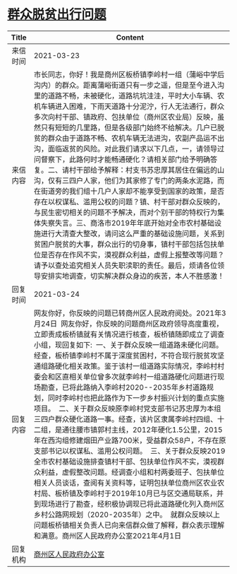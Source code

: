 # <a href="http://www.shangluo.gov.cn/zmhd/ldxxxx.jsp?urltype=leadermail.LeaderMailContentUrl&wbtreeid=1112&leadermailid=7064">群众脱贫出行问题</a>
|Title|Content|
|:---:|---|
|来信时间|2021-03-23|
|来信内容|市长同志，你好！我是商州区板桥镇李岭村一组（蒲峪中学后沟内）的群众。距离蒲峪街道只有一步之遥，但是至今进入沟里的道路不畅，未被硬化，道路坑坑洼洼，平时大小车辆、农机车辆进入困难，下雨天道路十分泥泞，行人无法通行，群众多次向村干部、镇政府、包扶单位（商州区农业局）反映，虽然只有短短的几里路，但是各级部门始终不给解决。几户已脱贫的群众由于道路不畅、农机车辆无法进沟，农副产品运不出沟，面临返贫的风险。对此我们请求以下几点，一，请领导过问督察下，此路何时才能畅通硬化？请相关部门给予明确答复。二、请村干部给予解释：村支书苏忠厚其居住在偏远的山沟，仅有三四户人家，他们为其家修了专门的两条水泥路，而在街道旁的我们组十几户人家却不能享受到国家的政策，是否存在以权谋私、滥用公权的问题？镇、村干部对群众反映的，与民生密切相关的问题不予解决，而对个别干部的特权行为集体失察失言。三、商洛市2019年年底开始对全市农村基础设施进行大清查大整改，请问这么严重的基础设施问题，关系到贫困户脱贫的大事，群众出行的切身事，镇村干部包括包扶单位是否存在作风不实，漠视群众利益，虚假上报整改等问题？请予以查处追究相关人员失职渎职的责任。最后，烦请各位领导安排实地调查，切实解决群众身边的疾苦，本人不胜感激！|
|回复时间|2021-03-24|
|回复内容|网友你好，你反映的问题已转商州区人民政府阅处。2021年3月24日  网友你好，你反映的问题商州区政府领导高度重视，立即责成板桥镇就有关情况进行核查，板桥镇随即成立了调查小组，现回复如下:  一、关于群众反映一组道路未硬化问题。经查，板桥镇李岭村不属于深度贫困村，不符合现行脱贫攻坚通组路硬化相关政策。鉴于该村一组道路实际情况，李岭村村委会和区直相关单位曾多次就李岭村一组道路硬化问题进行现场勘查，已将此路纳入李岭村2020--2035年乡村道路规划，同时李岭村也把此路作为下一步乡村振兴计划的重点实施项目。  二、关于群众反映原李岭村党支部书记苏忠厚为本组三四户群众硬化道路一事。经查，该片区隶属李岭村四组、十二组，是通往腰市镇郭村主线，2012年硬化1.5公里，2015年在西沟组修建烟田产业路700米，受益群众58户，不存在原支部书记以权谋私、滥用公权问题。  三、关于群众反映2019全市农村基础设施排查镇村干部、包扶单位作风不实，漠视群众利益，虚假整改问题。经调查小组和村两委班子、包扶单位相关人员谈话，查阅有关资料等，证明包扶单位商州区农业农村局、板桥镇及李岭村于2019年10月已与区交通局联系，并到现场进行了勘查，经积极协调现已将此道路硬化列入商州区乡村公路网规划（2020-2035年）之中。  就群众反映以上问题板桥镇相关负责人已向来信群众做了解释，群众表示理解和满意。商州区人民政府办公室2021年4月1日|
|回复机构|<a href="../../categories/agencies/商州区人民政府办公室.md">商州区人民政府办公室</a>|
